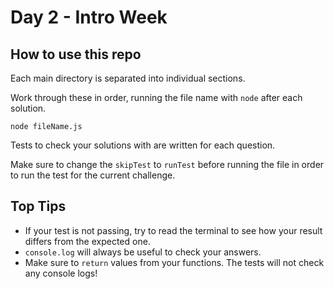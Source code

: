 # Day 2 - Intro Week

## How to use this repo

Each main directory is separated into individual sections.

Work through these in order, running the file name with `node` after each solution.

`node fileName.js`

Tests to check your solutions with are written for each question.

Make sure to change the `skipTest` to `runTest` before running the file in order to run the test for the current challenge.

## Top Tips

- If your test is not passing, try to read the terminal to see how your result differs from the expected one.
- `console.log` will always be useful to check your answers.
- Make sure to `return` values from your functions. The tests will not check any console logs!
